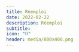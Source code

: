 ```yaml
---
title: Réemploi
date: 2022-02-22
description: Réemploi
subtitle:
icon: "⛓️"
header: media/800x400.png
---
```

